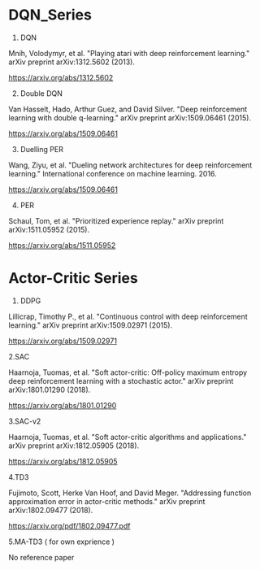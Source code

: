 # DQN_Series

1. DQN 

Mnih, Volodymyr, et al. "Playing atari with deep reinforcement learning." arXiv preprint arXiv:1312.5602 (2013).

https://arxiv.org/abs/1312.5602

2. Double DQN

Van Hasselt, Hado, Arthur Guez, and David Silver. "Deep reinforcement learning with double q-learning." arXiv preprint arXiv:1509.06461 (2015).

https://arxiv.org/abs/1509.06461

3. Duelling PER

Wang, Ziyu, et al. "Dueling network architectures for deep reinforcement learning." International conference on machine learning. 2016.

https://arxiv.org/abs/1509.06461

4. PER

Schaul, Tom, et al. "Prioritized experience replay." arXiv preprint arXiv:1511.05952 (2015).

https://arxiv.org/abs/1511.05952

# Actor-Critic Series

1. DDPG

Lillicrap, Timothy P., et al. "Continuous control with deep reinforcement learning." arXiv preprint arXiv:1509.02971 (2015).

https://arxiv.org/abs/1509.02971

2.SAC

Haarnoja, Tuomas, et al. "Soft actor-critic: Off-policy maximum entropy deep reinforcement learning with a stochastic actor." arXiv preprint arXiv:1801.01290 (2018).

https://arxiv.org/abs/1801.01290

3.SAC-v2

Haarnoja, Tuomas, et al. "Soft actor-critic algorithms and applications." arXiv preprint arXiv:1812.05905 (2018).

https://arxiv.org/abs/1812.05905

4.TD3

Fujimoto, Scott, Herke Van Hoof, and David Meger. "Addressing function approximation error in actor-critic methods." arXiv preprint arXiv:1802.09477 (2018).

https://arxiv.org/pdf/1802.09477.pdf

5.MA-TD3 ( for own exprience )

No reference paper
